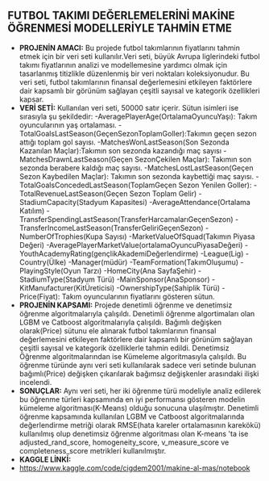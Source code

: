 ## FUTBOL TAKIMI DEĞERLEMELERİNİ MAKİNE ÖĞRENMESİ MODELLERİYLE TAHMİN ETME
- **PROJENİN AMACI:**
Bu projede futbol takımlarının fiyatlarını tahmin etmek için bir veri seti kullanılır.Veri seti, büyük Avrupa liglerindeki futbol takımı fiyatlarının analizi ve modellemesine yardımcı olmak için tasarlanmış titizlikle düzenlenmiş bir veri noktaları koleksiyonudur. Bu veri seti, futbol takımlarının finansal değerlemesini etkileyen faktörlere dair kapsamlı bir görünüm sağlayan çeşitli sayısal ve kategorik özellikleri kapsar.
- **VERİ SETİ:**
Kullanılan veri seti, 50000 satır içerir. Sütun isimleri ise sırasıyla şu şekildedir:
-AveragePlayerAge(OrtalamaOyuncuYaşı): Takım oyuncularının yaş ortalaması.
-TotalGoalsLastSeason(GeçenSezonToplamGoller):Takımın geçen sezon attığı toplam gol sayısı.
-MatchesWonLastSeason(Son Sezonda Kazanılan Maçlar):Takımın son sezonda kazandığı maç sayısı
-MatchesDrawnLastSeason(Geçen SezonÇekilen Maçlar): Takımın son sezonda berabere kaldığı maç sayısı.
-MatchesLostLastSeason(Geçen Sezon Kaybedilen Maçlar): Takımın son sezonda kaybettiği maç sayısı.
-TotalGoalsConcededLastSeason(ToplamGeçen Sezon Yenilen Goller):
-TotalRevenueLastSeason(Geçen Sezon Toplam Gelir)
-StadiumCapacity(Stadyum Kapasitesi)
-AverageAttendance(Ortalama Katılım)
-TransferSpendingLastSeason(TransferHarcamalarıGeçenSezon)
-TransferIncomeLastSeason(TransferGeliriGeçenSezon)
-NumberOfTrophies(Kupa Sayısı) 
-MarketValueOfSquad(Takımın Piyasa Değeri)
-AveragePlayerMarketValue(ortalamaOyuncuPiyasaDeğeri)
-YouthAcademyRating(gençlikAkademiDeğerlendirme)
-League(Lig)
-Country(Ülke)
-Manager(müdür)
-TeamFormation(TakımOluşumu)
-PlayingStyle(Oyun Tarzı)
-HomeCity(Ana SayfaŞehir)
-StadiumType(Stadyum Türü)
-MainSponsor(AnaSponsor)
-KitManufacturer(KitÜreticisi)
-OwnershipType(Sahiplik Türü)
-Price(Fiyat): Takım oyuncularının fiyatlarını gösteren sütun.
- **PROJENİN KAPSAMI:**
Projede denetimli öğrenme ve denetimsiz öğrenme algoritmalarıyla çalışıldı. Denetimli öğrenme algortimaları olan LGBM ve Catboost algoritmalarıyla çalışıldı. Bağımlı değişken olarak(Price) sütunu ele alınarak futbol takımlarının finansal değerlemesini etkileyen faktörlere dair kapsamlı bir görünüm sağlayan çeşitli sayısal ve kategorik özelliklerle tahmin edildi. Denetimsiz Öğrenme algoritmalarından ise Kümeleme algoritmasıyla çalışıldı. Bu öğrenme türünde aynı veri seti kullanılarak sadece veri setinde bulunan bağımlı(Price) değişken çıkarılarak bağımsız değişkenler arasındaki ilişki incelendi.
- **SONUÇLAR:**
Aynı veri seti, her iki öğrenme türü modeliyle analiz edilerek bu öğrenme türleri kapsamında en iyi performansı gösteren modelin kümeleme algoritması(K-Means) olduğu sonucuna ulaşılmıştır. Denetimli öğrenme kapsamında kullanılan LGBM ve Catboost algoritmalarında değerlendirme metriği olarak RMSE(hata kareler ortalamasının karekökü) kullanılmış olup denetimsiz öğrenme algoritması olan K-means 'ta ise adjusted_rand_score, homogeneity_score, v_measure_score ve completeness_score metrikleri kullanılmıştır.
- **KAGGLE LİNKİ:**
- https://www.kaggle.com/code/cigdem2001/makine-al-mas/notebook
